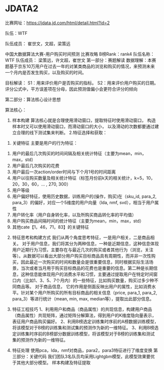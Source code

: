 # JDATA2

比赛网址：https://jdata.jd.com/html/detail.html?id=2

队伍：WTF

队伍成员： 崔世文，文超，梁策远


中国大数据算法大赛-用户购买时间预测
比赛攻略
B榜Rank：rank4
队伍名称：  WTF
队伍成员： 梁策远，许文超，崔世文
第一部分：赛题解读
数据理解：本赛题基于京东10万用户在过去一年的对某类商品的浏览和购买的情况，来预测未来一个月内是否发生购买，以及购买的时间。
 
目标解读：
S1：用来评价用户是否购买的指标。
S2：用来评价用户购买的日期。评分公式中，平方误差项在分母，因此预测值偏小会更符合评分的倾向

第二部分：算法核心设计思想

算法核心：
1.	样本构建
算法核心就是合理使用滑动窗口，提取特征时使用滑动窗口， 构造样本时又可以使用滑动窗口，而滑动窗口的大小， 以及滑动的次数都要通过建立合理的线下测试集来判断。
2.特征选择和获取：
1)	关键特征
主要是用户的行为特征：
1.	用户的最后几次购买的时间间隔及相关统计特征（主要为mean，min，max，std）
2.	用户最后几次购买的花费
3.	用户最后一次action/order时间与下个月1号的时间距离
4.	用户以往购买数量及相关统计特征（标签月份前k天的相关统计，k=5，10，20，30，60，… , 270, 300）
5.	用户等级
6.	用户偏好特征，使用历史数据，训练用户的(操作，购买)在（sku_id, para_2, para_3）的偏好，对应一个5维度的用户向量（lda, nmf, svd），相当于用户属性
7.	用户转化率（用户自身转化率，以及所购买商品转化率的平均值）
8.	用户购买商品间隔时间的统计特征（主要为mean，min，max，std）
9.	其他cate【1，46，71，83】的关键特征

2)	特征思考和构建方式
我们从两个角度思考特征，一是用户相关，二是商品相关。
对于用户信息，我们将其分为两种信息，一种是近期信息，这种信息体现用户近期行为习惯，主要存在与最近几次的购买或者其他行为（浏览，关注等）。从数据可以看出大部分用户购买目标商品具有周期性，而并非一次性购买，因此最近一次购买的时间和数量会是很重要信息，同时根据实际生活场景，当次或者当月用于购买目标商品的花费也是重要的信息。第二种是长期信息，这种信息能体现用户的消费水平和习惯，主要通过提取用户在特定时间窗口内（比如1、3、5、7个月内）的一些特征，比如购买数量，购买过多少种不同商品等。
对于商品信息， 它的作用是侧面反映出用户的属性，比如消费水平。针对某个用户所购买的所有目标商品的相关信息（price, para_1, para_2, para_3）等进行统计（mean, min,  max, median等），提取出此部分信息。

3)	特征工程技巧
1、利用用户和商品（商品属性）的共现信息，构建用户商品（商品属性）共现矩阵，通过矩阵分解算法，得到用户的K维度隐向量表示，表征用户商品购买偏好。
2、利用B榜选定训练集时序前的A榜数据训练模型，将该模型对于B榜的训练集和测试集的预测作为新的一维特征。
3、利用B榜选定训练集时序前的B榜部分数据训练模型，将该模型对于B榜的训练集和测试集的预测作为新的一维特征。

4)	特征处理
使用pca，lda，nmf对商品，para2，para3特征进行了维度变换
第三部分：关键代码
我们团队3名队员均采用Lightgbm模型，此模型效果要优于其他大部分模型。
 样本构建及特征提取

